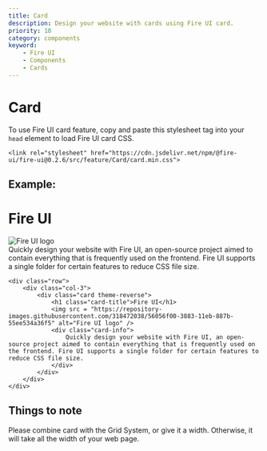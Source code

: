 ```yaml
---
title: Card
description: Design your website with cards using Fire UI card.
priority: 10
category: components
keyword: 
    - Fire UI
    - Components
    - Cards
---
```


# Card
To use Fire UI card feature, copy and paste this stylesheet tag into your `head` element to load Fire UI card CSS.

```
<link rel="stylesheet" href="https://cdn.jsdelivr.net/npm/@fire-ui/fire-ui@0.2.6/src/feature/Card/card.min.css">
```

## Example:
<div class="row">
    <div class="col-3">
        <div class="card theme-reverse">
            <h1 class="card-title">Fire UI</h1>
            <img src = "https://repository-images.githubusercontent.com/318472038/56056f00-3883-11eb-887b-55ee534a36f5" alt="Fire UI logo" />
            <div class="card-info">
                Quickly design your website with Fire UI, an open-source project aimed to contain everything that is frequently used on the frontend. Fire UI supports a single folder for certain features to reduce CSS file size.
            </div>
        </div>
    </div>
</div>

```
<div class="row">
    <div class="col-3">
        <div class="card theme-reverse">
            <h1 class="card-title">Fire UI</h1>
            <img src = "https://repository-images.githubusercontent.com/318472038/56056f00-3883-11eb-887b-55ee534a36f5" alt="Fire UI logo" />
            <div class="card-info">
                Quickly design your website with Fire UI, an open-source project aimed to contain everything that is frequently used on the frontend. Fire UI supports a single folder for certain features to reduce CSS file size.
            </div>
        </div>
    </div>
</div>
```

## Things to note
Please combine card with the Grid System, or give it a width. Otherwise, it will take all the width of your web page.